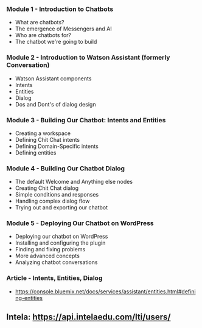 ### Module 1 - Introduction to Chatbots

- What are chatbots?
- The emergence of Messengers and AI
- Who are chatbots for?
- The chatbot we're going to build

### Module 2 - Introduction to Watson Assistant (formerly Conversation)

- Watson Assistant components
- Intents
- Entities
- Dialog
- Dos and Dont's of dialog design

### Module 3 - Building Our Chatbot: Intents and Entities

- Creating a workspace
- Defining Chit Chat intents
- Defining Domain-Specific intents
- Defining entities

### Module 4 - Building Our Chatbot Dialog

- The default Welcome and Anything else nodes
- Creating Chit Chat dialog
- Simple conditions and responses
- Handling complex dialog flow
- Trying out and exporting our chatbot

### Module 5 - Deploying Our Chatbot on WordPress

- Deploying our chatbot on WordPress
- Installing and configuring the plugin
- Finding and fixing problems
- More advanced concepts
- Analyzing chatbot conversations


### Article - Intents, Entities, Dialog
- https://console.bluemix.net/docs/services/assistant/entities.html#defining-entities


## Intela: https://api.intelaedu.com/lti/users/